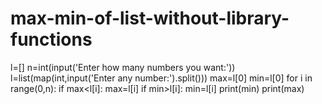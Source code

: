 # max-min-of-list-without-library-functions
l=[]
n=int(input('Enter how many numbers you want:'))
l=list(map(int,input('Enter any number:').split()))
max=l[0]
min=l[0]
for i in range(0,n):
    if max<l[i]:
        max=l[i]
    if min>l[i]:
        min=l[i]
print(min)
print(max)
